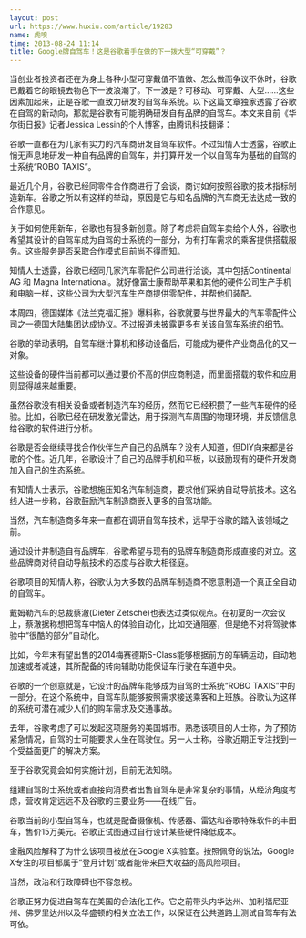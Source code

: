 ```yaml
---
layout: post
url: https://www.huxiu.com/article/19283
name: 虎嗅
time: 2013-08-24 11:14
title: Google牌自驾车！这是谷歌着手在做的下一拨大型“可穿戴”？
---
```

当创业者投资者还在为身上各种小型可穿戴值不值做、怎么做而争议不休时，谷歌已戴着它的眼镜去物色下一波浪潮了。下一波是？可移动、可穿戴、大型……这些因素加起来，正是谷歌一直致力研发的自驾车系统。以下这篇文章独家透露了谷歌在自驾的新动向，那就是谷歌有可能明确研发自有品牌的自驾车。本文来自前《华尔街日报》记者Jessica Lessin的个人博客，由腾讯科技翻译：

谷歌一直都在为几家有实力的汽车商研发自驾车软件。不过知情人士透露，谷歌正悄无声息地研发一种自有品牌的自驾车，并打算开发一个以自驾车为基础的自驾的士系统“ROBO TAXIS”。

最近几个月，谷歌已经同零件合作商进行了会谈，商讨如何按照谷歌的技术指标制造新车。谷歌之所以有这样的举动，原因是它与知名品牌的汽车商无法达成一致的合作意见。

关于如何使用新车，谷歌也有狠多新创意。除了考虑将自驾车卖给个人外，谷歌也希望其设计的自驾车成为自驾的士系统的一部分，为有打车需求的乘客提供搭载服务。这些服务是否采取合作模式目前尚不得而知。

知情人士透露，谷歌已经同几家汽车零配件公司进行洽谈，其中包括Continental AG 和 Magna International。就好像富士康帮助苹果和其他的硬件公司生产手机和电脑一样，这些公司为大型汽车生产商提供零配件，并帮他们装配。

本周四，德国媒体《法兰克福汇报》爆料称，谷歌就要与世界最大的汽车零配件公司之一德国大陆集团达成协议。不过报道未披露更多有关该自驾车系统的细节。

谷歌的举动表明，自驾车继计算机和移动设备后，可能成为硬件产业商品化的又一对象。

这些设备的硬件当前都可以通过要价不高的供应商制造，而里面搭载的软件和应用则显得越来越重要。

虽然谷歌没有相关设备或者制造汽车的经历，然而它已经积攒了一些汽车硬件的经验。比如，谷歌已经在研发激光雷达，用于探测汽车周围的物理环境，并反馈信息给谷歌的软件进行分析。

谷歌是否会继续寻找合作伙伴生产自己的品牌车？没有人知道，但DIY向来都是谷歌的个性。近几年，谷歌设计了自己的品牌手机和平板，以鼓励现有的硬件开发商加入自己的生态系统。

有知情人士表示，谷歌想施压知名汽车制造商，要求他们采纳自动导航技术。这名线人进一步称，谷歌鼓励汽车制造商嵌入更多的自驾功能。

当然，汽车制造商多年来一直都在调研自驾车技术，远早于谷歌的踏入该领域之前。

通过设计并制造自有品牌车，谷歌希望与现有的品牌车制造商形成直接的对立。这些品牌商对待自动导航技术的态度与谷歌大相径庭。

谷歌项目的知情人称，谷歌认为大多数的品牌车制造商不愿意制造一个真正全自动的自驾车。

戴姆勒汽车的总裁蔡澈(Dieter Zetsche)也表达过类似观点。在初夏的一次会议上，蔡澈据称想把驾车中恼人的体验自动化，比如交通阻塞，但是绝不对将驾驶体验中“很酷的部分”自动化。

比如，今年末有望出售的2014梅赛德斯S-Class能够根据前方的车辆运动，自动地加速或者减速，其所配备的转向辅助功能保证车行驶在车道中央。

谷歌的一个创意就是，它设计的品牌车能够成为自驾的士系统“ROBO TAXIS”中的一部分。在这个系统中，自驾车队能够按照需求接送乘客和上班族。谷歌认为这样的系统可潜在减少人们的购车需求及交通事故。

去年，谷歌考虑了可以发起这项服务的美国城市。熟悉该项目的人士称，为了预防紧急情况，自驾的士可能要求人坐在驾驶位。另一人士称，谷歌近期正专注找到一个受益面更广的解决方案。

至于谷歌究竟会如何实施计划，目前无法知晓。

组建自驾的士系统或者直接向消费者出售自驾车是非常复杂的事情，从经济角度考虑，营收肯定远远不及谷歌的主要业务——在线广告。

谷歌当前的小型自驾车，也就是配备摄像机、传感器、雷达和谷歌特殊软件的丰田车，售价15万美元。谷歌正试图通过自行设计某些硬件降低成本。

金融风险解释了为什么该项目被放在Google X实验室。按照佩奇的说法，Google X专注的项目都属于“登月计划”或者能带来巨大收益的高风险项目。

当然，政治和行政障碍也不容忽视。

谷歌正努力促进自驾车在美国的合法化工作。它之前带头内华达州、加利福尼亚州、佛罗里达州以及华盛顿的相关立法工作，以保证在公共道路上测试自驾车有法可依。


